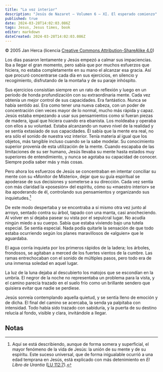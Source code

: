 ```yaml
---
title: "La voz interior"
description: "Jesús de Nazaret — Volumen 6 — XI. El esperado comienzo"
published: true
date: 2024-03-28T14:02:03.086Z
tags: Jesus, Jesus times, book
editor: markdown
dateCreated: 2024-03-28T14:02:03.086Z
---
```


<p class="v-card v-sheet theme--light gray lighten-3 px-2">© 2005 Jan Herca (licencia <a href="/es/license">Creative Commons Attribution-ShareAlike 4.0</a>)</p>


Los días pasaron lentamente y Jesús empezó a calmar sus impaciencias. Iba a llegar el gran momento, pero sabía que por muchos esfuerzos que hiciera, no estaba completamente en su mano el alcanzar esa gracia. Así que procuró concentrarse cada día en sus ejercicios, en silencio y recogimiento, disfrutando de la montaña y de su paraje inhóspito.

Sus ejercicios consistían siempre en un rato de reflexión y luego en un período de honda profundización con su extraordinaria mente. Cada vez obtenía un mejor control de sus capacidades. Era fantástico. Nunca se había sentido así. Era como tener una nueva cabeza, con un poder de concentración cien veces mayor de lo normal, mucho más rápida y capaz. Jesús estaba empezando a usar sus pensamientos como si fueran piezas de madera, igual que hiciera cuando era ebanista. Los moldeaba y operaba con ellos a su voluntad. Estaba alcanzando un nuevo nivel de la realidad y se sentía extasiado de sus capacidades. Él sabía que la mente era real, no era sólo el sonido de nuestra voz interior. Tenía materia al igual que los objetos, más tangible incluso cuando se la sabe modelar. Su conocimiento superior provenía de esta utilización de la mente. Cuando escapaba de las limitaciones de su ser humano, Jesús llevaba su mente hasta estados muy superiores de entendimiento, y nunca se agotaba su capacidad de conocer. Siempre podía saber más y más cosas.

Pero ahora los esfuerzos de Jesús se concentraban en intentar conciliar su mente con su «Monitor de Misterio», dejar que su guía espiritual se apoderase de sus decisiones y someterse a su dirección. Cada vez sentía con más claridad la «posesión» del espíritu, cómo su «maestro interior» se iba apoderando de él, controlando sus pensamientos y organizando sus inquietudes.[^1]

De este modo despertaba y se encontraba a sí mismo otra vez junto al arroyo, sentado contra su árbol, tapado con una manta, casi anocheciendo. Al volver en sí dejaba pasear su vista por el sepulcral lugar. No acudía ningún miedo a su cuerpo. Sabía que estaba viviendo bajo una tutela especial. Se sentía especial. Nada podía quitarle la sensación de que todo estaba ocurriendo según los planes maravillosos de «alguien» que le aguardaba.

El agua corría inquieta por los primeros rápidos de la ladera; los árboles, frondosos, se agitaban a merced de los fuertes vientos de la cumbre. Las ramas entrechocaban con el sonido de múltiples pasos, pero todo era de una inmensa soledad en aquel lugar.

La luz de la luna dejaba al descubierto los matojos que se escondían en la umbría. El negror de la noche no representaba un problema para la vista, y el camino parecía trazado en el suelo frío como un brillante sendero que quisiera evitar que nadie se perdiese. 

Jesús sonreía contemplando aquella quietud, y se sentía lleno de emoción y de dicha. El final del camino se acercaba, la senda ya palpitaba con intensidad. Todo había sido trazado con sabiduría, y la puerta de su destino relucía al fondo, visible y clara, invitándole a llegar.


## Notas

[^1]: Aquí se está describiendo, aunque de forma somera y superficial, el mayor fenómeno de la vida de Jesús: la unión de su mente y de su espíritu. Este suceso universal, que de forma inigualable ocurrió a una edad temprana en Jesús, está explicado con más detenimiento en _El Libro de Urantia_ ([LU 112:7](/es/The_Urantia_Book/112#p7)).